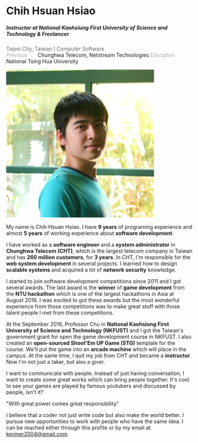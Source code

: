 # Chih Hsuan Hsiao

##### Instructor at National Kaohsiung First University of Science and Technology & Freelancer

<font color="dimgrey">Taipei City, Taiwan | Computer Software</font>
<br/>
<font color="darkgrey">Previous</font>&emsp;&emsp;Chunghwa Telecom, Netxtream Technologies
<font color="darkgrey">Education</font>&emsp;&emsp;National Tsing Hua University

![](assets/my.jpg)

My name is Chih Hsuan Hsiao. I have **9 years** of programing experience and almost **5 years** of working experience about **software development**.

I have worked as a **software engineer** and a **system administrator** in **Chunghwa Telecom (CHT)**, which is the largest telecom company in Taiwan and has **260 million customers**, for **3 years**. In CHT, I'm responsible for the **web system development** in several projects. I learned how to design **scalable systems** and acquired a lot of **network security** knowledge.

I started to join software development competitions since 2011 and I got several awards. The last award is the **winner** of **game development** from the **NTU hackathon** which is one of the largest hackathons in Asia at August 2016. I was excited to got these awards but the most wonderful experience from those competitions was to make great stuff with those talent people I met from these competitions.

At the September 2016, Professor Chu in **National Kaohsiung First University of Science and Technology (NKFUST)** and I got the Taiwan's government grant for open the game development course in NKFUST. I also created an **open-sourced Shoot'Em UP Game (STG)** template for the course. We'll put the game into an **arcade machine** which will place in the campus. At the same time, I quit my job from CHT and became a **instructor**. Now I'm not just a taker, but also a giver.

I want to communicate with people. Instead of just having conversation, I want to create some great works which can bring people together. It's cool to see your games are played by famous youtubers and discussed by people, isn't it? 

"With great power comes great responsibility"

I believe that a coder not just write code but also make the world better. I pursue new opportunities to work with people who have the same idea. I can be reached either through this profile or by my email at keviner2004@gmail.com.
